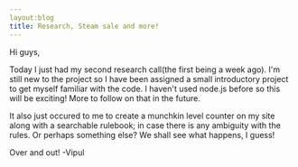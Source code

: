 ```yaml
---
layout:blog
title: Research, Steam sale and more!
---
```


Hi guys,

Today I just had my second research call(the first being a week ago).  I\'m still new to the project so I have been assigned a small introductory project to get myself familiar with the code.  I haven't used node.js before so this will be exciting! More to follow on that in the future.

It also just occured to me to create a munchkin level counter on my site along with a searchable rulebook; in case there is any ambiguity with the rules.  Or perhaps something else? We shall see what happens, I guess!

Over and out!
-Vipul
